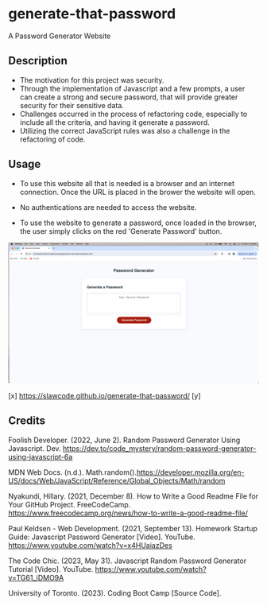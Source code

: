 # generate-that-password
A Password Generator Website

## Description 

- The motivation for this project was security. 
- Through the implementation of Javascript and a few prompts, a user can create a strong and secure password, that will provide greater security for their sensitive data. 
- Challenges occurred in the process of refactoring code, especially to include all the criteria, and having it generate a password. 
- Utilizing the correct JavaScript rules was also a challenge in the refactoring of code. 

## Usage

- To use this website all that is needed is a browser and an internet connection. Once the URL is placed in the brower the website will open.

- No authentications are needed to access the website.

- To use the website to generate a password, once loaded in the browser, the user simply clicks on the red 'Generate Password' button.

![Screenshot of Password Generator website open in browser](./assets/images/01-screenshot.png)

[x] https://slawcode.github.io/generate-that-password/ [y]

## Credits

Foolish Developer. (2022, June 2). Random Password Generator Using Javascript. Dev. https://dev.to/code_mystery/random-password-generator-using-javascript-6a

MDN Web Docs. (n.d.). Math.random().https://developer.mozilla.org/en-US/docs/Web/JavaScript/Reference/Global_Objects/Math/random

Nyakundi, Hillary. (2021, December 8). How to Write a Good Readme File for Your GitHub Project. FreeCodeCamp. https://www.freecodecamp.org/news/how-to-write-a-good-readme-file/

Paul Keldsen - Web Development. (2021, September 13). Homework Startup Guide: Javascript Password Generator [Video]. YouTube. https://www.youtube.com/watch?v=x4HUaiazDes 

The Code Chic. (2023, May 31). Javascript Random Password Generator Tutorial [Video]. YouTube. https://www.youtube.com/watch?v=TG61_iDMO9A 

University of Toronto. (2023). Coding Boot Camp [Source Code].